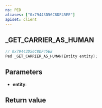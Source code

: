 ```yaml
---
ns: PED
aliases: ["0x79443D56C8DF45EE"]
apiset: client
---
```

## _GET_CARRIER_AS_HUMAN

```c
// 0x79443D56C8DF45EE
Ped _GET_CARRIER_AS_HUMAN(Entity entity);
```


## Parameters
* **entity**:

## Return value


